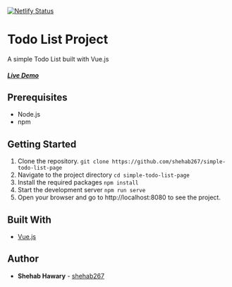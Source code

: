 [![Netlify Status](https://api.netlify.com/api/v1/badges/0df0fd32-99a5-4f3c-b43a-6c41878b8e27/deploy-status)](https://app.netlify.com/sites/kopotodo/deploys)
# Todo List Project

A simple Todo List built with Vue.js

##### [Live Demo](https://simple-todo-list-832b1.web.app/)

## Prerequisites

- Node.js
- npm

## Getting Started

1. Clone the repository. `git clone https://github.com/shehab267/simple-todo-list-page`
2. Navigate to the project directory `cd simple-todo-list-page`
3. Install the required packages `npm install`
4. Start the development server `npm run serve`
5. Open your browser and go to http://localhost:8080 to see the project.

## Built With

- [Vue.js](https://vuejs.org/)

## Author

- **Shehab Hawary** - [shehab267](https://github.com/shehab267)
